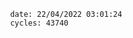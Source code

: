 

                date: 22/04/2022 03:01:24
                cycles: 43740

                         